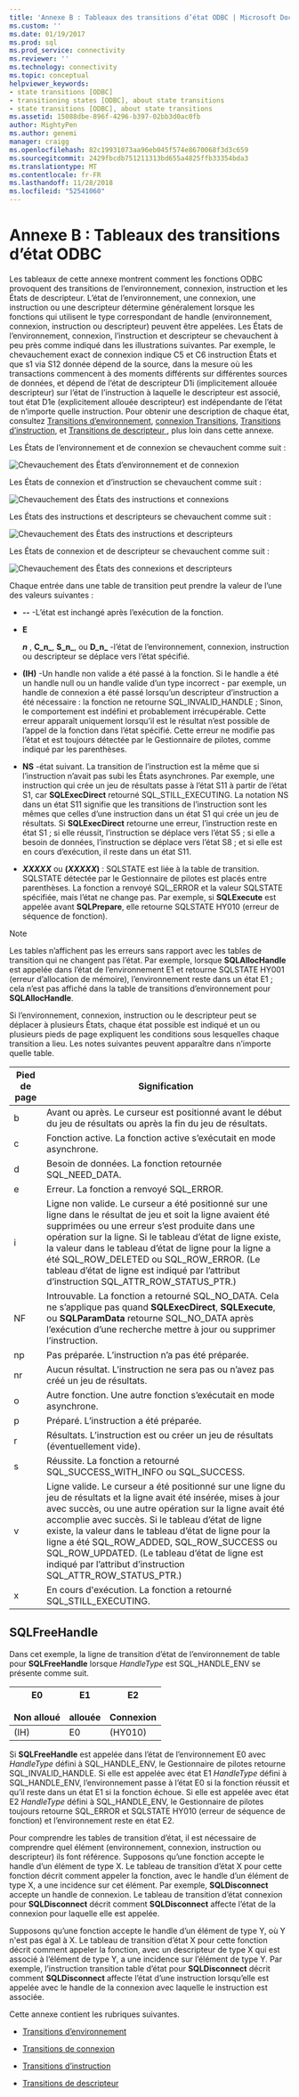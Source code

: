 ```yaml
---
title: 'Annexe B : Tableaux des transitions d’état ODBC | Microsoft Docs'
ms.custom: ''
ms.date: 01/19/2017
ms.prod: sql
ms.prod_service: connectivity
ms.reviewer: ''
ms.technology: connectivity
ms.topic: conceptual
helpviewer_keywords:
- state transitions [ODBC]
- transitioning states [ODBC], about state transitions
- state transitions [ODBC], about state transitions
ms.assetid: 15088dbe-896f-4296-b397-02bb3d0ac0fb
author: MightyPen
ms.author: genemi
manager: craigg
ms.openlocfilehash: 82c19931073aa96eb045f574e8670068f3d3c659
ms.sourcegitcommit: 2429fbcdb751211313bd655a4825ffb33354bda3
ms.translationtype: MT
ms.contentlocale: fr-FR
ms.lasthandoff: 11/28/2018
ms.locfileid: "52541060"
---
```

# <a name="appendix-b-odbc-state-transition-tables"></a>Annexe B : Tableaux des transitions d’état ODBC
Les tableaux de cette annexe montrent comment les fonctions ODBC provoquent des transitions de l’environnement, connexion, instruction et les États de descripteur. L’état de l’environnement, une connexion, une instruction ou une descripteur détermine généralement lorsque les fonctions qui utilisent le type correspondant de handle (environnement, connexion, instruction ou descripteur) peuvent être appelées. Les États de l’environnement, connexion, l’instruction et descripteur se chevauchent à peu près comme indiqué dans les illustrations suivantes. Par exemple, le chevauchement exact de connexion indique C5 et C6 instruction États et que s1 via S12 donnée dépend de la source, dans la mesure où les transactions commencent à des moments différents sur différentes sources de données, et dépend de l’état de descripteur D1i (implicitement allouée descripteur) sur l’état de l’instruction à laquelle le descripteur est associé, tout état D1e (explicitement allouée descripteur) est indépendante de l’état de n’importe quelle instruction. Pour obtenir une description de chaque état, consultez [Transitions d’environnement](../../../odbc/reference/appendixes/environment-transitions.md), [connexion Transitions](../../../odbc/reference/appendixes/connection-transitions.md), [Transitions d’instruction](../../../odbc/reference/appendixes/statement-transitions.md), et [Transitions de descripteur ](../../../odbc/reference/appendixes/descriptor-transitions.md), plus loin dans cette annexe.  
  
 Les États de l’environnement et de connexion se chevauchent comme suit :  
  
 ![Chevauchement des États d’environnement et de connexion](../../../odbc/reference/appendixes/media/app01.gif "app01")  
  
 Les États de connexion et d’instruction se chevauchent comme suit :  
  
 ![Chevauchement des États des instructions et connexions](../../../odbc/reference/appendixes/media/app02.gif "app02")  
  
 Les États des instructions et descripteurs se chevauchent comme suit :  
  
 ![Chevauchement des États des instructions et descripteurs](../../../odbc/reference/appendixes/media/app03.gif "app03")  
  
 Les États de connexion et de descripteur se chevauchent comme suit :  
  
 ![Chevauchement des États des connexions et descripteurs](../../../odbc/reference/appendixes/media/app04.gif "app04")  
  
 Chaque entrée dans une table de transition peut prendre la valeur de l’une des valeurs suivantes :  
  
-   **--** -L’état est inchangé après l’exécution de la fonction.  
  
-   **E**  

     **_n_**  , **C_n_**, **S_n_**, ou **D_n_** -l’état de l’environnement, connexion, instruction ou descripteur se déplace vers l’état spécifié.  
 
-   **(IH)**  -Un handle non valide a été passé à la fonction. Si le handle a été un handle null ou un handle valide d’un type incorrect - par exemple, un handle de connexion a été passé lorsqu’un descripteur d’instruction a été nécessaire : la fonction ne retourne SQL_INVALID_HANDLE ; Sinon, le comportement est indéfini et probablement irrécupérable. Cette erreur apparaît uniquement lorsqu’il est le résultat n’est possible de l’appel de la fonction dans l’état spécifié. Cette erreur ne modifie pas l’état et est toujours détectée par le Gestionnaire de pilotes, comme indiqué par les parenthèses.  
  
-   **NS** -état suivant. La transition de l’instruction est la même que si l’instruction n’avait pas subi les États asynchrones. Par exemple, une instruction qui crée un jeu de résultats passe à l’état S11 à partir de l’état S1, car **SQLExecDirect** retourné SQL_STILL_EXECUTING. La notation NS dans un état S11 signifie que les transitions de l’instruction sont les mêmes que celles d’une instruction dans un état S1 qui crée un jeu de résultats. Si **SQLExecDirect** retourne une erreur, l’instruction reste en état S1 ; si elle réussit, l’instruction se déplace vers l’état S5 ; si elle a besoin de données, l’instruction se déplace vers l’état S8 ; et si elle est en cours d’exécution, il reste dans un état S11.  

-   **_XXXXX_**  ou **(*XXXXX*)** : SQLSTATE est liée à la table de transition. SQLSTATE détectée par le Gestionnaire de pilotes est placés entre parenthèses. La fonction a renvoyé SQL_ERROR et la valeur SQLSTATE spécifiée, mais l’état ne change pas. Par exemple, si **SQLExecute** est appelée avant **SQLPrepare**, elle retourne SQLSTATE HY010 (erreur de séquence de fonction).  

> [!NOTE]  
>  Les tables n’affichent pas les erreurs sans rapport avec les tables de transition qui ne changent pas l’état. Par exemple, lorsque **SQLAllocHandle** est appelée dans l’état de l’environnement E1 et retourne SQLSTATE HY001 (erreur d’allocation de mémoire), l’environnement reste dans un état E1 ; cela n’est pas affiché dans la table de transitions d’environnement pour  **SQLAllocHandle**.  
  
 Si l’environnement, connexion, instruction ou le descripteur peut se déplacer à plusieurs États, chaque état possible est indiqué et un ou plusieurs pieds de page expliquent les conditions sous lesquelles chaque transition a lieu. Les notes suivantes peuvent apparaître dans n’importe quelle table.  
  
|Pied de page|Signification|  
|--------------|-------------|  
|b|Avant ou après. Le curseur est positionné avant le début du jeu de résultats ou après la fin du jeu de résultats.|  
|c|Fonction active. La fonction active s’exécutait en mode asynchrone.|  
|d|Besoin de données. La fonction retournée SQL_NEED_DATA.|  
|e|Erreur. La fonction a renvoyé SQL_ERROR.|  
|i|Ligne non valide. Le curseur a été positionné sur une ligne dans le résultat de jeu et soit la ligne avaient été supprimées ou une erreur s’est produite dans une opération sur la ligne. Si le tableau d’état de ligne existe, la valeur dans le tableau d’état de ligne pour la ligne a été SQL_ROW_DELETED ou SQL_ROW_ERROR. (Le tableau d’état de ligne est indiqué par l’attribut d’instruction SQL_ATTR_ROW_STATUS_PTR.)|  
|NF|Introuvable. La fonction a retourné SQL_NO_DATA. Cela ne s’applique pas quand **SQLExecDirect**, **SQLExecute**, ou **SQLParamData** retourne SQL_NO_DATA après l’exécution d’une recherche mettre à jour ou supprimer l’instruction.|  
|np|Pas préparée. L’instruction n’a pas été préparée.|  
|nr|Aucun résultat. L’instruction ne sera pas ou n’avez pas créé un jeu de résultats.|  
|o|Autre fonction. Une autre fonction s’exécutait en mode asynchrone.|  
|p|Préparé. L’instruction a été préparée.|  
|r|Résultats. L’instruction est ou créer un jeu de résultats (éventuellement vide).|  
|s|Réussite. La fonction a retourné SQL_SUCCESS_WITH_INFO ou SQL_SUCCESS.|  
|v|Ligne valide. Le curseur a été positionné sur une ligne du jeu de résultats et la ligne avait été insérée, mises à jour avec succès, ou une autre opération sur la ligne avait été accomplie avec succès. Si le tableau d’état de ligne existe, la valeur dans le tableau d’état de ligne pour la ligne a été SQL_ROW_ADDED, SQL_ROW_SUCCESS ou SQL_ROW_UPDATED. (Le tableau d’état de ligne est indiqué par l’attribut d’instruction SQL_ATTR_ROW_STATUS_PTR.)|  
|x|En cours d'exécution. La fonction a retourné SQL_STILL_EXECUTING.|  
  
## <a name="sqlfreehandle"></a>SQLFreeHandle  
 Dans cet exemple, la ligne de transition d’état de l’environnement de table pour **SQLFreeHandle** lorsque *HandleType* est SQL_HANDLE_ENV se présente comme suit.  
  
|E0<br /><br /> Non alloué|E1<br /><br /> allouée|E2<br /><br /> Connexion|  
|------------------------|----------------------|-----------------------|  
|(IH)|E0|(HY010)|  
  
 Si **SQLFreeHandle** est appelée dans l’état de l’environnement E0 avec *HandleType* défini à SQL_HANDLE_ENV, le Gestionnaire de pilotes retourne SQL_INVALID_HANDLE. Si elle est appelée avec état E1 *HandleType* défini à SQL_HANDLE_ENV, l’environnement passe à l’état E0 si la fonction réussit et qu’il reste dans un état E1 si la fonction échoue. Si elle est appelée avec état E2 *HandleType* défini à SQL_HANDLE_ENV, le Gestionnaire de pilotes toujours retourne SQL_ERROR et SQLSTATE HY010 (erreur de séquence de fonction) et l’environnement reste en état E2.  
  
 Pour comprendre les tables de transition d’état, il est nécessaire de comprendre quel élément (environnement, connexion, instruction ou descripteur) ils font référence. Supposons qu’une fonction accepte le handle d’un élément de type X. Le tableau de transition d’état X pour cette fonction décrit comment appeler la fonction, avec le handle d’un élément de type X, a une incidence sur cet élément. Par exemple, **SQLDisconnect** accepte un handle de connexion. Le tableau de transition d’état connexion pour **SQLDisconnect** décrit comment **SQLDisconnect** affecte l’état de la connexion pour laquelle elle est appelée.  
  
 Supposons qu’une fonction accepte le handle d’un élément de type Y, où Y n'est pas égal à X. Le tableau de transition d’état X pour cette fonction décrit comment appeler la fonction, avec un descripteur de type X qui est associé à l’élément de type Y, a une incidence sur l’élément de type Y. Par exemple, l’instruction transition table d’état pour **SQLDisconnect** décrit comment **SQLDisconnect** affecte l’état d’une instruction lorsqu’elle est appelée avec le handle de la connexion avec laquelle le instruction est associée.  
  
 Cette annexe contient les rubriques suivantes.  
  
-   [Transitions d’environnement](../../../odbc/reference/appendixes/environment-transitions.md)  
  
-   [Transitions de connexion](../../../odbc/reference/appendixes/connection-transitions.md)  
  
-   [Transitions d’instruction](../../../odbc/reference/appendixes/statement-transitions.md)  
  
-   [Transitions de descripteur](../../../odbc/reference/appendixes/descriptor-transitions.md)
